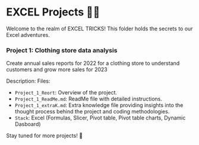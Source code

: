 # EXCEL Projects 🧠✨
Welcome to the realm of EXCEL TRICKS! This folder holds the secrets to our Excel adventures.

### Project 1: Clothing store data analysis

Create annual sales reports for 2022 for a clothing store to understand customers and grow more sales for 2023

Description: 
Files:
- `Project_1_Reort`: Overview of the project.
- `Project_1_ReadMe.md`: ReadMe file with detailed instructions.
- `Project_1_extraK.md`: Extra knowledge file providing insights into the thought process behind the project and coding methodologies.
- `Stack`: Excel (Formulas, Slicer, Pivot table, Pivot table charts, Dynamic Dasboard)

Stay tuned for more projects! 🚀

